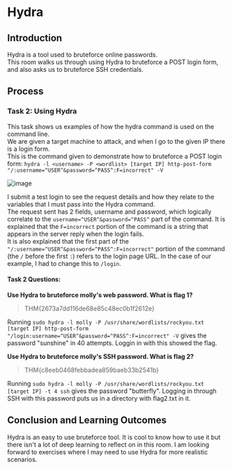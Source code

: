 # Hydra

## Introduction

Hydra is a tool used to bruteforce online passwords.\
This room walks us through using Hydra to bruteforce a POST login form, and also asks us to bruteforce SSH credentials.

## Process

### Task 2: Using Hydra
This task shows us examples of how the hydra command is used on the command line.\
We are given a target machine to attack, and when I go to the given IP there is a login form.\
This is the command given to demonstrate how to bruteforce a POST login form: ```hydra -l <username> -P <wordlist> [target IP] http-post-form "/:username=^USER^&password=^PASS^:F=incorrect" -V```

![image](https://github.com/user-attachments/assets/c6d49e13-2001-4f28-ac23-9549e96e58c9)

I submit a test login to see the request details and how they relate to the variables that I must pass into the Hydra command.\
The request sent has 2 fields, username and password, which logically correlate to the ```username=^USER^&password=^PASS^``` part of the command. It is explained that the ```F=incorrect``` portion of the command is a string that appears in the server reply when the login fails.\
It is also explained that the first part of the ```"/:username=^USER^&password=^PASS^:F=incorrect"``` portion of the command (the ```/``` before the first ```:```) refers to the login page URL. In the case of our example, I had to change this to ```/login```.

#### Task 2 Questions:
**Use Hydra to bruteforce molly's web password. What is flag 1?**
> THM{2673a7dd116de68e85c48ec0b1f2612e}

Running ```sudo hydra -l molly -P /usr/share/wordlists/rockyou.txt [target IP] http-post-form "/login:username=^USER^&password=^PASS^:F=incorrect" -V``` gives the password "sunshine" in 40 attempts. Loggin in with this showed the flag.

**Use Hydra to bruteforce molly's SSH password. What is flag 2?**
> THM{c8eeb0468febbadea859baeb33b2541b}

Running ```sudo hydra -l molly -P /usr/share/wordlists/rockyou.txt [target IP] -t 4 ssh``` gives the password "butterfly". Logging in through SSH with this password puts us in a directory with flag2.txt in it.

## Conclusion and Learning Outcomes
Hydra is an easy to use bruteforce tool. It is cool to know how to use it but there isn't a lot of deep learning to reflect on in this room. I am looking forward to exercises where I may need to use Hydra for more realistic scenarios.
